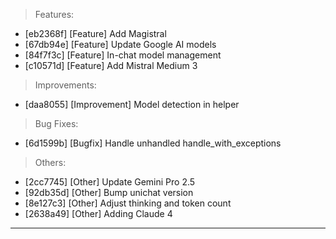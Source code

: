 > Features:
- [eb2368f] [Feature] Add Magistral
- [67db94e] [Feature] Update Google AI models
- [84f7f3c] [Feature] In-chat model management
- [c10571d] [Feature] Add Mistral Medium 3

> Improvements:
- [daa8055] [Improvement] Model detection in helper

> Bug Fixes:
- [6d1599b] [Bugfix] Handle unhandled handle_with_exceptions

> Others:
- [2cc7745] [Other] Update Gemini Pro 2.5
- [92db35d] [Other] Bump unichat version
- [8e127c3] [Other] Adjust thinking and token count
- [2638a49] [Other] Adding Claude 4


---
